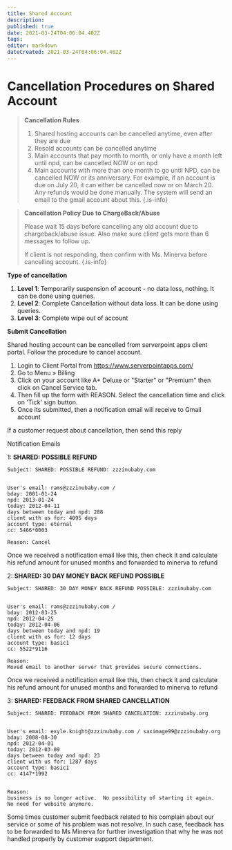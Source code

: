 ```yaml
---
title: Shared Account
description: 
published: true
date: 2021-03-24T04:06:04.402Z
tags: 
editor: markdown
dateCreated: 2021-03-24T04:06:04.402Z
---
```


# Cancellation Procedures on Shared Account


>  **Cancellation Rules**
>  
> 1. Shared hosting accounts can be cancelled anytime, even after they are due
> 1. Resold accounts can be cancelled anytime
>  1. Main accounts that pay month to month, or only have a month left until npd, can be cancelled NOW or on npd
>  1. Main accounts with more than one month to go until NPD, can be cancelled NOW or its anniversary. For example, if an account is due on July 20, it can either be cancelled now or on March 20. Any refunds would be done manually. The system will send an email to the gmail account about this.
{.is-info}




> **Cancellation Policy Due to ChargeBack/Abuse**
> 
> Please wait 15 days before cancelling any old account due to chargeback/abuse issue. Also make sure client gets more than 6 messages to follow up.
> 
> If client is not responding, then confirm with Ms. Minerva before cancelling account.
{.is-info}


**Type of cancellation**

1. **Level 1**: Temporarily suspension of account - no data loss, nothing. It can be done using queries.
1. **Level 2**: Complete Cancellation without data loss. It can be done using queries.
1. **Level 3**: Complete wipe out of account

**Submit Cancellation**

Shared hosting account can be cancelled from serverpoint apps client portal. Follow the procedure to cancel account.

1. Login to Client Portal from https://www.serverpointapps.com/
1. Go to Menu » Billing
1. Click  on your account like A+ Deluxe or "Starter" or "Premium" then click on  Cancel Service tab.
1. Then fill up the form with REASON. Select the cancellation time and click on 'Tick' sign button. 
1. Once its submitted, then a notification email will receive to Gmail account

If a customer request about cancellation, then send this reply

Notification Emails 

1: **SHARED: POSSIBLE REFUND**

```
Subject: SHARED: POSSIBLE REFUND: zzzinubaby.com


User's email: rams@zzzinubaby.com /
bday: 2001-01-24
npd: 2013-01-24
today: 2012-04-11
days between today and npd: 288
client with us for: 4095 days
account type: eternal
cc: 5466*0003

Reason: Cancel
```

Once we received a notification email like this, then check it and calculate his refund amount for unused months and forwarded to minerva to refund

2: **SHARED: 30 DAY MONEY BACK REFUND POSSIBLE**

```
Subject: SHARED: 30 DAY MONEY BACK REFUND POSSIBLE: zzzinubaby.com


User's email: rams@zzzinubaby.com /
bday: 2012-03-25
npd: 2012-04-25
today: 2012-04-06
days between today and npd: 19
client with us for: 12 days
account type: basic1
cc: 5522*9116

Reason:
Moved email to another server that provides secure connections.
```

Once we received a notification email like this, then check it and calculate his refund amount for unused months and forwarded to minerva to refund

3: **SHARED: FEEDBACK FROM SHARED CANCELLATION**

```
Subject: SHARED: FEEDBACK FROM SHARED CANCELATION: zzzinubaby.org


User's email: exyle.knight@zzzinubaby.com / saximage99@zzzinubaby.org
bday: 2008-08-30
npd: 2012-04-01
today: 2012-03-09
days between today and npd: 23
client with us for: 1287 days
account type: basic1
cc: 4147*1992


Reason:
business is no longer active.  No possibility of starting it again.  No need for website anymore.
```

Some times customer submit feedback related to his complain about our service or some of his problem was not resolve. In such case, feedback has to be forwarded to Ms Minerva for further investigation that why he was not handled properly by customer support department.
